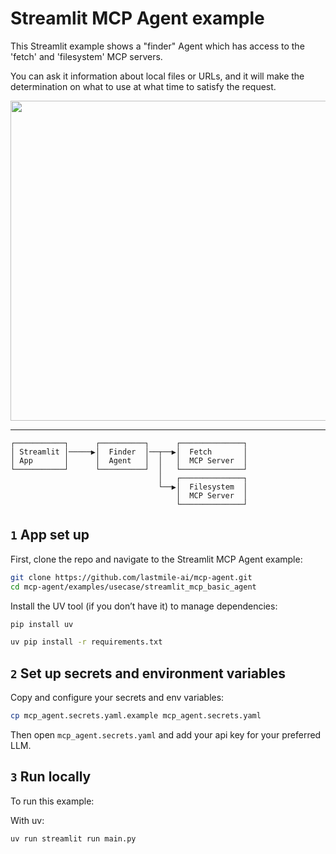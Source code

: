 # Streamlit MCP Agent example

This Streamlit example shows a "finder" Agent which has access to the 'fetch' and 'filesystem' MCP servers.

You can ask it information about local files or URLs, and it will make the determination on what to use at what time to satisfy the request.

<img src="https://github.com/user-attachments/assets/7ad27d23-9ed6-4e0e-ba7f-2d3b0afef847" height="512">

---

```plaintext
┌───────────┐      ┌──────────┐      ┌──────────────┐
│ Streamlit │─────▶│  Finder  │──┬──▶│  Fetch       │
│ App       │      │  Agent   │  │   │  MCP Server  │
└───────────┘      └──────────┘  │   └──────────────┘
                                 │   ┌──────────────┐
                                 └──▶│  Filesystem  │
                                     │  MCP Server  │
                                     └──────────────┘
```

## `1` App set up

First, clone the repo and navigate to the Streamlit MCP Agent example:

```bash
git clone https://github.com/lastmile-ai/mcp-agent.git
cd mcp-agent/examples/usecase/streamlit_mcp_basic_agent
```

Install the UV tool (if you don’t have it) to manage dependencies:

```bash
pip install uv

uv pip install -r requirements.txt
```

## `2` Set up secrets and environment variables

Copy and configure your secrets and env variables:

```bash
cp mcp_agent.secrets.yaml.example mcp_agent.secrets.yaml
```

Then open `mcp_agent.secrets.yaml` and add your api key for your preferred LLM.

## `3` Run locally

To run this example:

With uv:

```bash
uv run streamlit run main.py
```
